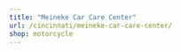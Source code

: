 ```yaml
---
title: "Meineke Car Care Center"
url: /cincinnati/meineke-car-care-center/
shop: motorcycle
---
```

